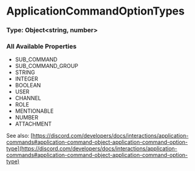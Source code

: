 # ApplicationCommandOptionTypes

### Type: Object\<string, number>

### All Available Properties

* SUB\_COMMAND
* SUB\_COMMAND\_GROUP
* STRING
* INTEGER
* BOOLEAN
* USER
* CHANNEL
* ROLE
* MENTIONABLE
* NUMBER
* ATTACHMENT

See also: [https://discord.com/developers/docs/interactions/application-commands#application-command-object-application-command-option-type](https://discord.com/developers/docs/interactions/application-commands#application-command-object-application-command-option-type)
